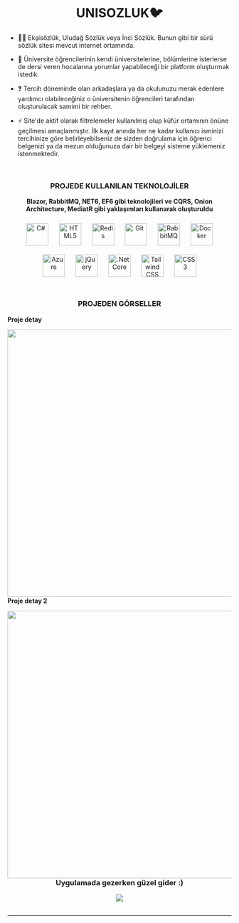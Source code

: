 # **<div align="center">UNISOZLUK🐦</div>**  
  

- 😶‍🌫️ Ekşisözlük, Uludağ Sözlük veya İnci Sözlük. Bunun gibi bir sürü sözlük sitesi mevcut internet ortamında.  
  

- 🌱  Üniversite öğrencilerinin kendi üniversitelerine, bölümlerine isterlerse de dersi veren hocalarına yorumlar yapabileceği bir platform oluşturmak istedik.  
  

- ❓ Tercih döneminde olan arkadaşlara ya da okulunuzu merak edenlere yardımcı olabileceğiniz o üniversitenin öğrencileri tarafından oluşturulacak samimi bir rehber.  
  

- ⚡ Site'de aktif olarak filtrelemeler kullanılmış olup küfür ortamının önüne geçilmesi amaçlanmıştır. İlk kayıt anında her ne kadar kullanıcı isminizi tercihinize göre belirleyebilseniz de sizden doğrulama için öğrenci belgenizi ya da mezun olduğunuza dair bir belgeyi sisteme yüklemeniz istenmektedir.  
  

<br/>  

### **<div align="center">PROJEDE KULLANILAN TEKNOLOJİLER</div>**  
  

**<div align="center">Blazor, RabbitMQ, NET6, EF6 gibi teknolojileri ve CQRS, Onion Architecture, MediatR gibi yaklaşımları kullanarak oluşturuldu</div>**  
  

<div align="center">  
<a href="https://docs.microsoft.com/en-us/dotnet/csharp/" target="_blank"><img style="margin: 10px" src="https://profilinator.rishav.dev/skills-assets/csharp-original.svg" alt="C#" height="50" /></a>  
<a href="https://en.wikipedia.org/wiki/HTML5" target="_blank"><img style="margin: 10px" src="https://profilinator.rishav.dev/skills-assets/html5-original-wordmark.svg" alt="HTML5" height="50" /></a>  
<a href="https://redis.io/" target="_blank"><img style="margin: 10px" src="https://profilinator.rishav.dev/skills-assets/redis-original-wordmark.svg" alt="Redis" height="50" /></a>  
<a href="https://github.com/" target="_blank"><img style="margin: 10px" src="https://profilinator.rishav.dev/skills-assets/git-scm-icon.svg" alt="Git" height="50" /></a>  
<a href="https://www.rabbitmq.com/" target="_blank"><img style="margin: 10px" src="https://profilinator.rishav.dev/skills-assets/rabbitmq-icon.svg" alt="RabbitMQ" height="50" /></a>  
<a href="https://www.docker.com/" target="_blank"><img style="margin: 10px" src="https://profilinator.rishav.dev/skills-assets/docker-original-wordmark.svg" alt="Docker" height="50" /></a>  
<a href="https://azure.microsoft.com/en-in/" target="_blank"><img style="margin: 10px" src="https://profilinator.rishav.dev/skills-assets/microsoft_azure-icon.svg" alt="Azure" height="50" /></a>  
<a href="https://jquery.com/" target="_blank"><img style="margin: 10px" src="https://profilinator.rishav.dev/skills-assets/jquery.png" alt="jQuery" height="50" /></a>  
<a href="https://dotnet.microsoft.com/download" target="_blank"><img style="margin: 10px" src="https://profilinator.rishav.dev/skills-assets/dotnetcore.png" alt=".Net Core" height="50" /></a>  
<a href="https://www.tailwindcss.com/" target="_blank"><img style="margin: 10px" src="https://profilinator.rishav.dev/skills-assets/tailwindcss.svg" alt="Tailwind CSS" height="50" /></a>  
<a href="https://www.w3schools.com/css/" target="_blank"><img style="margin: 10px" src="https://profilinator.rishav.dev/skills-assets/css3-original-wordmark.svg" alt="CSS3" height="50" /></a>  
</div>  

<br/>  

### **<div align="center">PROJEDEN GÖRSELLER</div>**  
  <div style="flex-direction:column">
<div>
 <p><b>Proje detay</b></p>
  

<img src="https://i.pinimg.com/originals/3b/8a/d2/3b8ad2c7b1be2caf24321c852103598a.jpg" align="left" height="600" width="" />  
  </div>
<div>
 <p><b>Proje detay 2</b></p>  
  

<img src="https://techbeasts.com/wp-content/uploads/2016/12/maxresdefault.jpg" align="left" height="600" width="" />  
  </div>
</div>
<br/>  

### **<div align="center">Uygulamada gezerken güzel gider :)</div>**  
  

<div align="center"><img src="https://spotify-github-profile.vercel.app/api/view?uid=duzgunberke&cover_image=true&theme=default&bar_color_cover=false&bar_color=00ff33" /></div>
<br />

----
